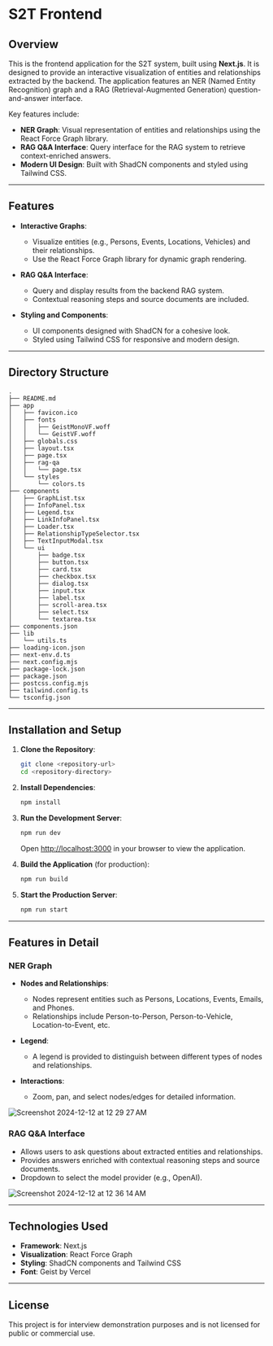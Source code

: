 # S2T Frontend

## Overview

This is the frontend application for the S2T system, built using **Next.js**. It is designed to provide an interactive visualization of entities and relationships extracted by the backend. The application features an NER (Named Entity Recognition) graph and a RAG (Retrieval-Augmented Generation) question-and-answer interface.

Key features include:

- **NER Graph**: Visual representation of entities and relationships using the React Force Graph library.
- **RAG Q&A Interface**: Query interface for the RAG system to retrieve context-enriched answers.
- **Modern UI Design**: Built with ShadCN components and styled using Tailwind CSS.

---

## Features

- **Interactive Graphs**:

  - Visualize entities (e.g., Persons, Events, Locations, Vehicles) and their relationships.
  - Use the React Force Graph library for dynamic graph rendering.

- **RAG Q&A Interface**:

  - Query and display results from the backend RAG system.
  - Contextual reasoning steps and source documents are included.

- **Styling and Components**:

  - UI components designed with ShadCN for a cohesive look.
  - Styled using Tailwind CSS for responsive and modern design.

---

## Directory Structure

```
.
├── README.md
├── app
│   ├── favicon.ico
│   ├── fonts
│   │   ├── GeistMonoVF.woff
│   │   └── GeistVF.woff
│   ├── globals.css
│   ├── layout.tsx
│   ├── page.tsx
│   ├── rag-qa
│   │   └── page.tsx
│   └── styles
│       └── colors.ts
├── components
│   ├── GraphList.tsx
│   ├── InfoPanel.tsx
│   ├── Legend.tsx
│   ├── LinkInfoPanel.tsx
│   ├── Loader.tsx
│   ├── RelationshipTypeSelector.tsx
│   ├── TextInputModal.tsx
│   └── ui
│       ├── badge.tsx
│       ├── button.tsx
│       ├── card.tsx
│       ├── checkbox.tsx
│       ├── dialog.tsx
│       ├── input.tsx
│       ├── label.tsx
│       ├── scroll-area.tsx
│       ├── select.tsx
│       └── textarea.tsx
├── components.json
├── lib
│   └── utils.ts
├── loading-icon.json
├── next-env.d.ts
├── next.config.mjs
├── package-lock.json
├── package.json
├── postcss.config.mjs
├── tailwind.config.ts
└── tsconfig.json
```

---

## Installation and Setup

1. **Clone the Repository**:

   ```bash
   git clone <repository-url>
   cd <repository-directory>
   ```

2. **Install Dependencies**:

   ```bash
   npm install
   ```

3. **Run the Development Server**:

   ```bash
   npm run dev
   ```

   Open [http://localhost:3000](http://localhost:3000) in your browser to view the application.

4. **Build the Application** (for production):

   ```bash
   npm run build
   ```

5. **Start the Production Server**:

   ```bash
   npm run start
   ```

---

## Features in Detail

### NER Graph

- **Nodes and Relationships**:

  - Nodes represent entities such as Persons, Locations, Events, Emails, and Phones.
  - Relationships include Person-to-Person, Person-to-Vehicle, Location-to-Event, etc.

- **Legend**:

  - A legend is provided to distinguish between different types of nodes and relationships.

- **Interactions**:

  - Zoom, pan, and select nodes/edges for detailed information.
 
![Screenshot 2024-12-12 at 12 29 27 AM](https://github.com/user-attachments/assets/d06095ea-b4b7-4c6b-86a1-437806254d27)

### RAG Q&A Interface

- Allows users to ask questions about extracted entities and relationships.
- Provides answers enriched with contextual reasoning steps and source documents.
- Dropdown to select the model provider (e.g., OpenAI).

![Screenshot 2024-12-12 at 12 36 14 AM](https://github.com/user-attachments/assets/eeb3caa3-076c-4fd5-a005-0ce636b1d144)

---

## Technologies Used

- **Framework**: Next.js
- **Visualization**: React Force Graph
- **Styling**: ShadCN components and Tailwind CSS
- **Font**: Geist by Vercel

---

## License

This project is for interview demonstration purposes and is not licensed for public or commercial use.

